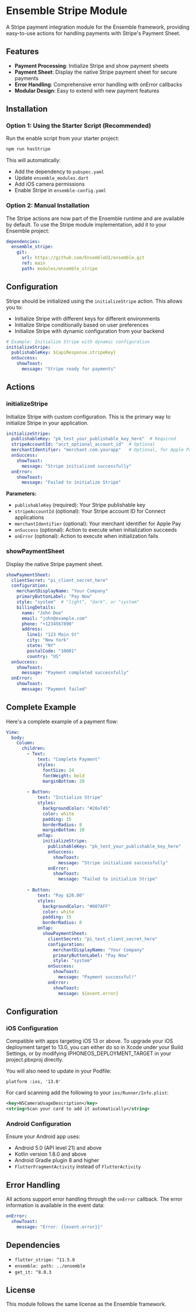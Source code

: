 # Ensemble Stripe Module

A Stripe payment integration module for the Ensemble framework, providing easy-to-use actions for handling payments with Stripe's Payment Sheet.

## Features

- **Payment Processing**: Initialize Stripe and show payment sheets
- **Payment Sheet**: Display the native Stripe payment sheet for secure payments
- **Error Handling**: Comprehensive error handling with onError callbacks
- **Modular Design**: Easy to extend with new payment features

## Installation

### Option 1: Using the Starter Script (Recommended)

Run the enable script from your starter project:

```bash
npm run hasStripe
```

This will automatically:
- Add the dependency to `pubspec.yaml`
- Update `ensemble_modules.dart`
- Add iOS camera permissions
- Enable Stripe in `ensemble-config.yaml`

### Option 2: Manual Installation

The Stripe actions are now part of the Ensemble runtime and are available by default. To use the Stripe module implementation, add it to your Ensemble project:

```yaml
dependencies:
  ensemble_stripe:
    git:
      url: https://github.com/EnsembleUI/ensemble.git
      ref: main
      path: modules/ensemble_stripe
```

## Configuration

Stripe should be initialized using the `initializeStripe` action. This allows you to:

- Initialize Stripe with different keys for different environments
- Initialize Stripe conditionally based on user preferences
- Initialize Stripe with dynamic configuration from your backend

```yaml
# Example: Initialize Stripe with dynamic configuration
initializeStripe:
  publishableKey: ${apiResponse.stripeKey}
  onSuccess:
    showToast:
      message: "Stripe ready for payments"
```

## Actions

### initializeStripe

Initialize Stripe with custom configuration. This is the primary way to initialize Stripe in your application.

```yaml
initializeStripe:
  publishableKey: "pk_test_your_publishable_key_here"  # Required
  stripeAccountId: "acct_optional_account_id"  # Optional
  merchantIdentifier: "merchant.com.yourapp"   # Optional, for Apple Pay
  onSuccess:
    showToast:
      message: "Stripe initialized successfully"
  onError:
    showToast:
      message: "Failed to initialize Stripe"
```

**Parameters:**
- `publishableKey` (required): Your Stripe publishable key
- `stripeAccountId` (optional): Your Stripe account ID for Connect applications
- `merchantIdentifier` (optional): Your merchant identifier for Apple Pay
- `onSuccess` (optional): Action to execute when initialization succeeds
- `onError` (optional): Action to execute when initialization fails

### showPaymentSheet

Display the native Stripe payment sheet.

```yaml
showPaymentSheet:
  clientSecret: "pi_client_secret_here"
  configuration:
    merchantDisplayName: "Your Company"
    primaryButtonLabel: "Pay Now"
    style: "system"  # "light", "dark", or "system"
    billingDetails:
      name: "John Doe"
      email: "john@example.com"
      phone: "+1234567890"
      address:
        line1: "123 Main St"
        city: "New York"
        state: "NY"
        postalCode: "10001"
        country: "US"
  onSuccess:
    showToast:
      message: "Payment completed successfully"
  onError:
    showToast:
      message: "Payment failed"
```

## Complete Example

Here's a complete example of a payment flow:

```yaml
View:
  body:
    Column:
      children:
        - Text:
            text: "Complete Payment"
            styles:
              fontSize: 24
              fontWeight: bold
              marginBottom: 20
        
        - Button:
            text: "Initialize Stripe"
            styles:
              backgroundColor: "#28a745"
              color: white
              padding: 15
              borderRadius: 8
              marginBottom: 10
            onTap:
              initializeStripe:
                publishableKey: "pk_test_your_publishable_key_here"
                onSuccess:
                  showToast:
                    message: "Stripe initialized successfully"
                onError:
                  showToast:
                    message: "Failed to initialize Stripe"
        
        - Button:
            text: "Pay $20.00"
            styles:
              backgroundColor: "#007AFF"
              color: white
              padding: 15
              borderRadius: 8
            onTap:
              showPaymentSheet:
                clientSecret: "pi_test_client_secret_here"
                configuration:
                  merchantDisplayName: "Your Company"
                  primaryButtonLabel: "Pay Now"
                  style: "system"
                onSuccess:
                  showToast:
                    message: "Payment successful!"
                onError:
                  showToast:
                    message: ${event.error}
```

## Configuration

### iOS Configuration

Compatible with apps targeting iOS 13 or above.
To upgrade your iOS deployment target to 13.0, you can either do so in Xcode under your Build Settings, or by modifying IPHONEOS_DEPLOYMENT_TARGET in your project.pbxproj directly.

You will also need to update in your Podfile:

```podfile
platform :ios, '13.0'
```

For card scanning add the following to your `ios/Runner/Info.plist`:

```xml
<key>NSCameraUsageDescription</key>
<string>Scan your card to add it automatically</string>
```

### Android Configuration

Ensure your Android app uses:

- Android 5.0 (API level 21) and above
- Kotlin version 1.8.0 and above
- Android Gradle plugin 8 and higher
- `FlutterFragmentActivity` instead of `FlutterActivity`

## Error Handling

All actions support error handling through the `onError` callback. The error information is available in the event data:

```yaml
onError:
  showToast:
    message: "Error: {{event.error}}"
```

## Dependencies

- `flutter_stripe: ^11.5.0`
- `ensemble: path: ../ensemble`
- `get_it: ^8.0.3`

## License

This module follows the same license as the Ensemble framework. 